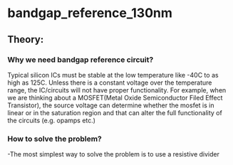 # bandgap_reference_130nm

## Theory:

### Why we need bandgap reference circuit?

Typical silicon ICs must be stable at the low temperature like -40C to as high as 125C. Unless there is a constant voltage over the temperature range, the IC/circuits will not have proper functionality. For example, when we are thinking about a MOSFET(Metal Oxide Semiconductor Filed Effect Transistor), the source voltage can determine whether the mosfet is in linear or in the saturation region and that can alter the full functionality of the circuits (e.g. opamps etc.)


### How to solve the problem?
-The most simplest way to solve the problem is to use a resistive divider

